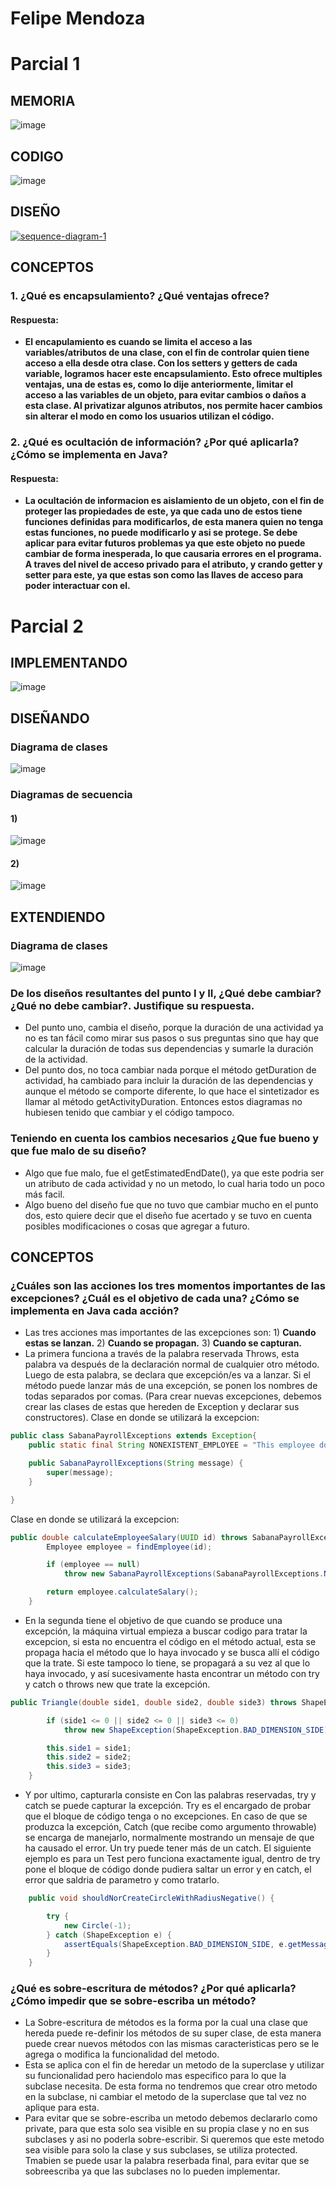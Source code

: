 # Felipe Mendoza
# Parcial 1
## MEMORIA

![image](https://user-images.githubusercontent.com/78186138/116011045-7e022e80-a5e8-11eb-976c-a0f156f3a7de.png)

## CODIGO

![image](https://user-images.githubusercontent.com/78186138/116006041-3fac4580-a5cf-11eb-9971-b43c198e2623.png)

## DISEÑO

<a href="https://ibb.co/Jj3TMxz"><img src="https://i.ibb.co/gZ48BvD/sequence-diagram-1.png" alt="sequence-diagram-1" border="0"></a>


## CONCEPTOS

### 1. ¿Qué es encapsulamiento? ¿Qué ventajas ofrece?
#### Respuesta:
* **El encapulamiento es cuando se limita el acceso a las variables/atributos de una clase, con el fin de controlar quien tiene acceso a ella desde otra clase. Con los setters y getters de cada variable, logramos hacer este encapsulamiento. Esto ofrece multiples ventajas, una de estas es, como lo dije anteriormente, limitar el acceso a las variables de un objeto, para evitar cambios o daños a esta clase. Al privatizar algunos atributos, nos permite hacer cambios sin alterar el modo en como los usuarios utilizan el código.**

### 2. ¿Qué es ocultación de información? ¿Por qué aplicarla? ¿Cómo se implementa en Java?

#### Respuesta:
* **La ocultación de informacion es aislamiento de un objeto, con el fin de proteger las propiedades de este, ya que cada uno de estos tiene funciones definidas para modificarlos, de esta manera quien no tenga estas funciones, no puede modificarlo y asi se protege. Se debe aplicar para evitar futuros problemas ya que este objeto no puede cambiar de forma inesperada, lo que causaria errores en el programa. A traves del nivel de acceso privado para el atributo, y crando getter y setter para este, ya que estas son como las llaves de acceso para poder interactuar con el.**


# Parcial 2

## IMPLEMENTANDO

![image](https://user-images.githubusercontent.com/78186138/116006085-6b2f3000-a5cf-11eb-90d9-926e15901902.png)


## DISEÑANDO
### Diagrama de clases

![image](https://user-images.githubusercontent.com/78186138/115966633-2e423b00-a4f4-11eb-8fed-6b67f7f62132.png)

### Diagramas de secuencia

#### 1)
![image](https://user-images.githubusercontent.com/78186138/115965984-1ae1a080-a4f1-11eb-9a33-d9541316b677.png)

#### 2)
![image](https://user-images.githubusercontent.com/78186138/115966021-567c6a80-a4f1-11eb-8e67-22bf41ef7f16.png)


## EXTENDIENDO
### Diagrama de clases

![image](https://user-images.githubusercontent.com/78186138/115973822-817cb380-a51d-11eb-927d-cf81c7864076.png)

### De los diseños resultantes del punto I y II, ¿Qué debe cambiar? ¿Qué no debe cambiar?. Justifique su respuesta.
* Del punto uno, cambia el diseño, porque la duración de una actividad ya no es tan fácil como mirar sus pasos o sus preguntas sino que hay que calcular la duración de todas sus dependencias y sumarle la duración de la actividad. 
* Del punto dos, no toca cambiar nada porque el método getDuration de actividad, ha cambiado para incluir la duración de las dependencias y aunque el método se comporte diferente, lo que hace el sintetizador es llamar al método getActivityDuration. Entonces estos diagramas no hubiesen tenido que cambiar y el código tampoco.
### Teniendo en cuenta los cambios necesarios ¿Que fue bueno y que fue malo de su diseño?
* Algo que fue malo, fue el getEstimatedEndDate(), ya que este podria ser un atributo de cada actividad y no un metodo, lo cual haria todo un poco más facil.
* Algo bueno del diseño fue que no tuvo que cambiar mucho en el punto dos, esto quiere decir que el diseño fue acertado y se tuvo en cuenta posibles modificaciones o cosas que agregar a futuro.


## CONCEPTOS
### ¿Cuáles son las acciones los tres momentos importantes de las excepciones? ¿Cuál es el objetivo de cada una? ¿Cómo se implementa en Java cada acción?
* Las tres acciones mas importantes de las excepciones son: 1) **Cuando estas se lanzan.** 2) **Cuando se propagan.** 3) **Cuando se capturan.** 
* La primera funciona a través de la palabra reservada Throws, esta palabra va después de la declaración normal de cualquier otro método. 
Luego de esta palabra, se declara que excepción/es va a lanzar. Si el método puede lanzar más de una excepción, se ponen los nombres de todas separados por comas. 
(Para crear nuevas excepciones, debemos crear las clases de estas que hereden de Exception y declarar sus constructores). 
Clase en donde se utilizará la excepcion:
```java
public class SabanaPayrollExceptions extends Exception{
    public static final String NONEXISTENT_EMPLOYEE = "This employee doesn't exist";

    public SabanaPayrollExceptions(String message) {
        super(message);
    }

}
```
Clase en donde se utilizará la excepcion:
```java
public double calculateEmployeeSalary(UUID id) throws SabanaPayrollExceptions{
        Employee employee = findEmployee(id);

        if (employee == null)
            throw new SabanaPayrollExceptions(SabanaPayrollExceptions.NONEXISTENT_EMPLOYEE);

        return employee.calculateSalary();
    }
```
* En la segunda tiene el objetivo de que cuando se produce una excepción, la máquina virtual empieza a buscar codigo para tratar la excepcion, si esta no encuentra el código en 
el método actual, esta se propaga hacia el método que lo haya invocado y se busca allí el código que la trate. Si este tampoco lo tiene, se propagará a su vez al que lo haya 
invocado, y así sucesivamente hasta encontrar un método con try y catch o throws new que trate la excepción. 
```java
public Triangle(double side1, double side2, double side3) throws ShapeException {

        if (side1 <= 0 || side2 <= 0 || side3 <= 0)
            throw new ShapeException(ShapeException.BAD_DIMENSION_SIDE);

        this.side1 = side1;
        this.side2 = side2;
        this.side3 = side3;
    }
```
* Y por ultimo, capturarla consiste en Con las palabras reservadas, try y catch se puede capturar la excepción. Try es el encargado de probar que el bloque de código tenga o
no excepciones. En caso de que se produzca la excepción, Catch (que recibe como argumento throwable) se encarga de manejarlo, normalmente mostrando un mensaje de que ha causado 
el error. Un try puede tener más de un catch.
El siguiente ejemplo es para un Test pero funciona exactamente igual, dentro de try pone el bloque de código donde pudiera saltar un error y en catch, el error que saldria de parametro y como tratarlo.
```java
    public void shouldNorCreateCircleWithRadiusNegative() {

        try {
            new Circle(-1);
        } catch (ShapeException e) {
            assertEquals(ShapeException.BAD_DIMENSION_SIDE, e.getMessage());
        }
    }
```
### ¿Qué es sobre-escritura de métodos? ¿Por qué aplicarla? ¿Cómo impedir que se sobre-escriba un método?
* La Sobre-escritura de métodos es la forma por la cual una clase que hereda puede re-definir los métodos de su super clase, de esta manera puede crear nuevos métodos con las mismas
caracteristicas pero se le agrega o modifica la funcionalidad del metodo.
* Esta se aplica con el fin de heredar un metodo de la superclase y utilizar su funcionalidad pero haciendolo mas especifico para lo que la subclase necesita. De esta forma no
tendremos que crear otro metodo en la subclase, ni cambiar el metodo de la superclase que tal vez no aplique para esta.
* Para evitar que se sobre-escriba un metodo debemos declararlo como private, para que esta solo sea visible en su propia clase y no en sus subclases y asi no poderla sobre-escribir.
Si queremos que este metodo sea visible para solo la clase y sus subclases, se utiliza protected. Tmabien se puede usar la palabra reserbada final, para evitar que se sobreescriba ya que las subclases
no lo pueden implementar.









